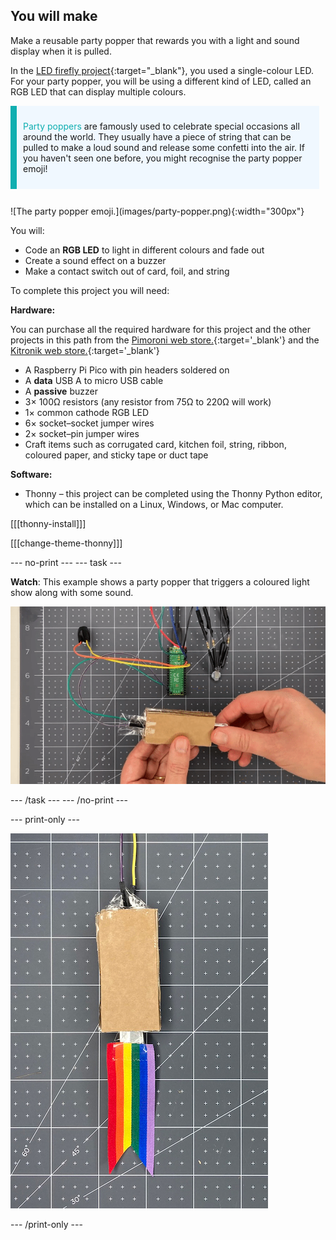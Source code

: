## You will make

Make a reusable party popper that rewards you with a light and sound display when it is pulled.

In the [LED firefly project](https://projects.raspberrypi.org/en/projects/led-firefly){:target="_blank"}, you used a single-colour LED. For your party popper, you will be using a different kind of LED, called an RGB LED that can display multiple colours.

<div style="display: flex; flex-wrap: wrap">
<div style="flex-basis: 200px; flex-grow: 1; margin-right: 10px;">
<div style="border-left: solid; border-width:10px; border-color: #0faeb0; background-color: aliceblue; padding: 10px; display:flex; margin-bottom: 27px;"><p><span style="color: #0faeb0">Party poppers</span> are famously used to celebrate special occasions all around the world. They usually have a piece of string that can be pulled to make a loud sound and release some confetti into the air. If you haven't seen one before, you might recognise the party popper emoji!</p>
</div>
<div>
![The party popper emoji.](images/party-popper.png){:width="300px"}
</div>
</div>
</div>

You will:

+ Code an **RGB LED** to light in different colours and fade out
+ Create a sound effect on a buzzer
+ Make a contact switch out of card, foil, and string

To complete this project you will need:

**Hardware:**

You can purchase all the required hardware for this project and the other projects in this path from the [Pimoroni web store.](https://shop.pimoroni.com/products/pico-intro-kit?variant=39893512945747){:target='_blank'} and the [Kitronik web store.](https://kitronik.co.uk/products/5343-raspberry-pi-foundation-pico-pathway-pack){:target='_blank'}

+ A Raspberry Pi Pico with pin headers soldered on
+ A **data** USB A to micro USB cable
+ A **passive** buzzer
+ 3× 100Ω resistors (any resistor from 75Ω to 220Ω will work)
+ 1× common cathode RGB LED
+ 6× socket–socket jumper wires
+ 2× socket–pin jumper wires
+ Craft items such as corrugated card, kitchen foil, string, ribbon, coloured paper, and sticky tape or duct tape

**Software:**
+ Thonny – this project can be completed using the Thonny Python editor, which can be installed on a Linux, Windows, or Mac computer.

[[[thonny-install]]]

[[[change-theme-thonny]]]


--- no-print --- --- task ---

**Watch**: This example shows a party popper that triggers a coloured light show along with some sound.

![A small piece of foil is pulled out of the popper switch and an LED lights up and a sound plays.](images/full-popper-test.gif)

--- /task --- --- /no-print ---

--- print-only ---

![A party popper made from cardboard with a ribbon tail.](images/add-ribbon.jpg)

--- /print-only ---
